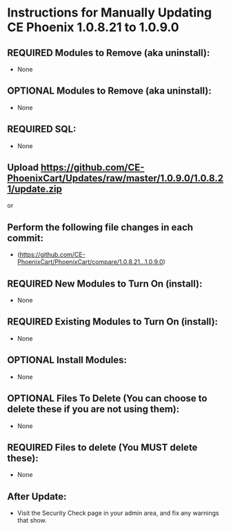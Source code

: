 # Instructions for Manually Updating CE Phoenix 1.0.8.21 to 1.0.9.0
## REQUIRED Modules to Remove (aka uninstall):
* None

## OPTIONAL  Modules to Remove (aka uninstall):
* None

## REQUIRED SQL:
* None

## Upload https://github.com/CE-PhoenixCart/Updates/raw/master/1.0.9.0/1.0.8.21/update.zip
or
## Perform the following file changes in each commit:
* (https://github.com/CE-PhoenixCart/PhoenixCart/compare/1.0.8.21...1.0.9.0)

## REQUIRED New Modules to Turn On (install):
* None

## REQUIRED Existing Modules to Turn On (install):
* None

## OPTIONAL Install Modules:
* None

## OPTIONAL Files To Delete (You can choose to delete these if you are not using them):
* None

## REQUIRED Files to delete (You MUST delete these):
* None

## After Update:
* Visit the Security Check page in your admin area, and fix any warnings that show.  
